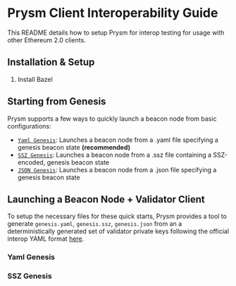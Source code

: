 # Prysm Client Interoperability Guide

This README details how to setup Prysm  for interop testing for usage with other Ethereum 2.0 clients.

## Installation & Setup

1. Install Bazel

## Starting from Genesis

Prysm supports a few ways to quickly launch a beacon node from basic configurations:

- [`Yaml Genesis`](#yaml-genesis): Launches a beacon node from a .yaml file specifying a genesis beacon state **(recommended)**
- [`SSZ Genesis`](#ssz-genesis): Launches a beacon node  from a .ssz file containing a SSZ-encoded, genesis beacon state
- [`JSON Genesis`](#json-genesis): Launches a beacon node  from a .json file specifying a genesis beacon state

## Launching a Beacon Node + Validator Client

To setup the necessary files for these quick starts, Prysm provides a tool to generate `genesis.yaml`, `genesis.ssz`, `genesis.json` from an
a deterministically generated set of validator private keys following the official interop YAML format 
[here](https://github.com/ethereum/eth2.0-pm/blob/master/interop/mocked_start).

###  Yaml Genesis

### SSZ Genesis
